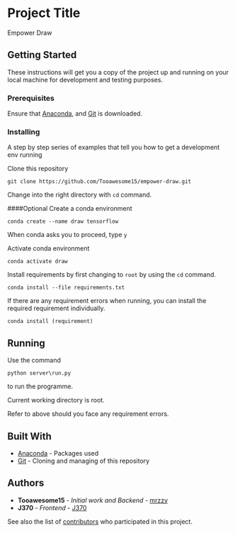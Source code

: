 # Project Title

Empower Draw

## Getting Started

These instructions will get you a copy of the project up and running on your local machine for development and testing purposes.

### Prerequisites

Ensure that [Anaconda](https://www.anaconda.com/download/), and [Git](https://git-scm.com/) is downloaded.

### Installing

A step by step series of examples that tell you how to get a development env running

Clone this repository

```
git clone https://github.com/Tooawesome15/empower-draw.git
```

Change into the right directory with ```cd``` command.

####Optional
Create a conda environment

```
conda create --name draw tensorflow
```

When conda asks you to proceed, type ```y```

Activate conda environment
```
conda activate draw
```

Install requirements by first changing to ```root``` by using the ```cd``` command.
```
conda install --file requirements.txt
```

If there are any requirement errors when running, you can install the required requirement individually.
```
conda install (requirement)
```

## Running

Use the command
```
python server\run.py
```
to run the programme.

Current working directory is root.

Refer to above should you face any requirement errors.

## Built With

* [Anaconda](https://www.anaconda.com/) - Packages used
* [Git](https://git-scm.com/) - Cloning and managing of this repository

## Authors

* **Tooawesome15** - *Initial work and Backend* - [mrzzy](https://github.com/Tooawesome15)
* **J370** - *Frontend* - [J370](https://github.com/J370)

See also the list of [contributors](https://github.com/Tooawesome15/empower-draw/graphs/contributors) who participated in this project.
